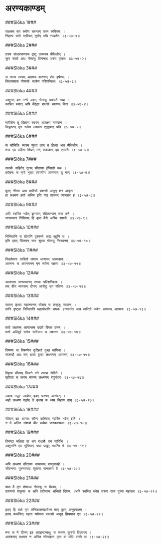 अरण्यकाण्डम्
===============================


###Slōka 1###


    राक्षसम् मृग रूपेण चरन्तम् काम रूपिणम् ।
    निहत्य रामो मारीचम् तूर्णम् पथि न्यवर्तत ॥३-५७-१॥


###Slōka 2###


    तस्य संत्वरमाणस्य द्रष्टु कामस्य मैथिलीम् ।
    क्रूर स्वरो अथ गोमायुः विननाद अस्य पृष्ठतः ॥३-५७-२॥


###Slōka 3###


    स तस्य स्वरम् आज्ञाय दारुणम् रोम हर्षणम् ।
    चिंतयामास गोमायोः स्वरेण परिशन्कितः ॥३-५७-३॥


###Slōka 4###


    अशुभम् बत मन्ये अहम् गोमायुः वाश्यते यथा ।
    स्वस्ति स्यात् अपि वैदेह्या राक्षसैः भक्षणम् विना ॥३-५७-४॥


###Slōka 5###


    मारीचेन तु विज्ञाय स्वरम् आलक्ष्य मामकम् ।
    विक्रुष्टम् मृग रूपेण लक्ष्मणः शृणुयात् यदि ॥३-५७-५॥


###Slōka 6###


    स सौमित्रिः स्वरम् श्रुत्वा ताम् च हित्वा अथ मैथिलीम् ।
    तया एव प्रहितः क्षिप्रम् मत् सकाशम् इह एष्यति ॥३-५७-६॥


###Slōka 7###


    राक्षसैः सहितैर् नूनम् सीताया ईप्सितो वधः ।
    कांचनः च मृगो भूत्वा व्यपनीय आश्रमात् तु माम् ॥३-५७-७॥


###Slōka 8###


    दूरम् नीत्वा अथ मारीचो राक्षसो अभूत् शर आहतः ।
    हा लक्ष्मण हतो अस्मि इति यत् वाक्यम् व्यजहार ह ॥३-५७-८॥


###Slōka 9###


    अपि स्वस्ति भवेत् द्वाभ्याम् रहिताभ्याम् मया वने ।
    जनस्थान निमित्तम् हि कृत वैरो अस्मि राक्षसैः ॥३-५७-९॥


###Slōka 10###


    निमित्तानि च घोराणि दृश्यन्ते अद्य बहूनि च ।
    इति एवम् चिंतयन् रामः श्रुत्वा गोमायु निःस्वनम् ॥३-५७-१०॥


###Slōka 11###


    निवर्तमानः त्वरितो जगाम आश्रमम् आत्मवान् ।
    आत्मनः च अपनयनम् मृग रूपेण रक्षसा ॥३-५७-११॥


###Slōka 12###


    आजगाम जनस्थानम् राघवः परिशन्कितः ।
    तम् दीन मानसम् दीनम् आसेदुः मृग पक्षिणः ॥३-५७-१२॥


###Slōka 13###


    सव्यम् कृत्वा महात्मानम् घोराम् च ससृजुः स्वरान् ।
    तानि दृष्ट्वा निमित्तानि महाघोराणि राघवः ।न्यवर्तत अथ त्वरितो जवेन आश्रमम् आत्मनः ॥३-५७-१३॥


###Slōka 14###


    ततो लक्षणम् आयान्तम् ददर्श विगत प्रभम् ।
    ततो अविदूरे रामेण समीयाय स लक्ष्मणः ॥३-५७-१४॥


###Slōka 15###


    विषण्णः स विषण्णेन दुःखितो दुःख भागिना ।
    संजगर्हे अथ तम् भ्राता दृष्टा लक्ष्मणम् आगतम् ॥३-५७-१५॥


###Slōka 16###


    विहाय सीताम् विजने वने राक्षस सेविते ।
    गृहीत्वा च करम् सव्यम् लक्ष्मणम् रघुनंदनः ॥३-५७-१६॥


###Slōka 17###


    उवाच मधुर उदर्कम् इदम् परुषम् आर्तवत् ।
    अहो लक्ष्मण गर्ह्यम् ते कृतम् यः त्वम् विहाय ताम् ॥३-५७-१७॥


###Slōka 18###


    सीताम् इह आगतः सौम्य कच्चित् स्वस्ति भवेत् इति ।
    न मे अस्ति संशयो वीर सर्वथा जनकात्मजा ॥३-५७-१८॥


###Slōka 19###


    विनष्टा भक्षिता वा अप राक्षसैः वन चारिभिः ।
    अशुभानि एव भूयिष्ठम् यथा प्रादुर् भवन्ति मे ॥३-५७-१९॥


###Slōka 20###


    अपि लक्ष्मण सीतायाः सामग्र्यम् प्राप्नुयावहे ।
    जीवन्त्याः पुरुषव्याघ्र सुताया जनक्स्य वै ॥३-५७-२०॥


###Slōka 21###


    यथा वै मृग संघाःअ गोमायुः च भैरवम् ।
    वाश्यन्ते शकुनाः च अपि प्रदीप्ताम् अभितो दिशम् ।अपि स्वस्ति भवेत् तस्या राज पुत्र्या महाबल ॥३-५७-२१॥


###Slōka 22###


    इदम् हि रक्षो मृग संनिकाशम्प्रलोभ्य माम् दूरम् अनुप्रयातम् ।
    हतम् कथंचित् महता श्रमेणस राक्षसो अभूत् म्रियमाण एव ॥३-५७-२२॥


###Slōka 23###


    मनः च मे दीनम् इह अप्रहृष्टम्चक्षुः च सव्यम् कुरुते विकारम् ।
    असंशयम् लक्ष्मण न अस्ति सीताहृता मृता वा पथि वर्तते वा ॥३-५७-२३॥


